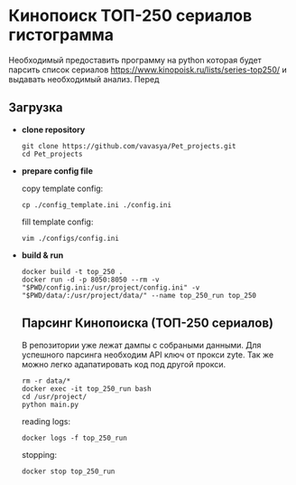 # Кинопоиск ТОП-250 сериалов гистограмма

Необходимый  предоставить программу на python которая будет парсить список
сериалов https://www.kinopoisk.ru/lists/series-top250/ и выдавать необходимый анализ.
Перед 


## Загрузка

- **clone repository**

    ```shell
    git clone https://github.com/vavasya/Pet_projects.git
    cd Pet_projects
    ```
- **prepare config file**

  copy template config:

    ```shell
    cp ./config_template.ini ./config.ini
    ```

  fill template config:

    ```shell
    vim ./configs/config.ini
    ```

- **build & run**

    ```shell
    docker build -t top_250 .
    docker run -d -p 8050:8050 --rm -v "$PWD/config.ini:/usr/project/config.ini" -v "$PWD/data/:/usr/project/data/" --name top_250_run top_250
    ```

  ##  Парсинг Кинопоиска (ТОП-250 сериалов)
  В репозитории уже лежат дампы с собраными данными. Для успешного парсинга необходим API  ключ от прокси zyte. Так же можно легко адапатировать код под другой прокси.

    ```shell
    rm -r data/*
    docker exec -it top_250_run bash
    cd /usr/project/  
    python main.py
    ```

    reading logs:
    ```shell
    docker logs -f top_250_run
    ```

    stopping:
    ```shell
    docker stop top_250_run
    ```